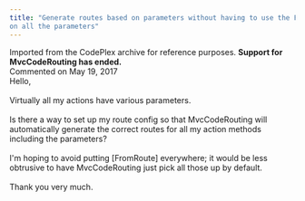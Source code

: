 ```yaml
---
title: "Generate routes based on parameters without having to use the FromRoute Attribute
on all the parameters"
---
```

<div class="note">
   Imported from the CodePlex archive for reference purposes. <b>Support for MvcCodeRouting has ended.</b></div>
<div id="post1496609" class="discussion-comment op">
   <div class="discussion-header">Commented on 
      <time datetime="2017-05-19T14:14:05.95-07:00" title="2017-05-19T14:14:05.95-07:00">May 19, 2017</time>
   </div>
   <div class="discussion-message">Hello, <br />
<br />
Virtually all my actions have various parameters.<br />
<br />
Is there a way to set up my route config so that MvcCodeRouting will automatically generate the correct routes for all my action methods including the parameters?<br />
<br />
I'm hoping to avoid putting [FromRoute] everywhere; it would be less obtrusive to have MvcCodeRouting just pick all those up by default.<br />
<br />
Thank you very much.<br />
</div>
</div>